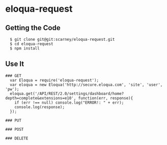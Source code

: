 # eloqua-request

## Getting the Code

      $ git clone git@git:scarney/eloqua-request.git
      $ cd eloqua-request
      $ npm install

## Use It

    ### GET
      var Eloqua = require('eloqua-request');
      var eloqua = new Eloqua('http://secure.eloqua.com', 'site', 'user', 'pw');
      eloqua.get('/API/REST/2.0/settings/dashboard/home?depth=complete&extensions=e10', function(err, response){
        if (err !== null) console.log("ERROR!: " + err);
        console.log(response);
      });
      
    ### PUT
    
    ### POST
    
    ### DELETE